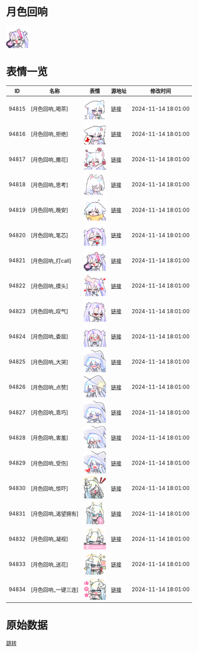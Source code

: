 # 月色回响

<img src="./cover.png" height="60" alt="cover" />

# 表情一览

|ID|名称|表情|源地址|修改时间|
|----|----|----|----|----|
|94815|[月色回响_喝茶]|<img src="./pic/094815_%5B月色回响_喝茶%5D.png" height="60" alt="喝茶"/>|[链接](https://i0.hdslb.com/bfs/garb/92df4da485bb09e1f85cf0b89f1dea532b463cb8.png)|2024-11-14 18:01:00|
|94816|[月色回响_拒绝]|<img src="./pic/094816_%5B月色回响_拒绝%5D.png" height="60" alt="拒绝"/>|[链接](https://i0.hdslb.com/bfs/garb/81aa1f739112a381b2c41d3ee661a030619fd61a.png)|2024-11-14 18:01:00|
|94817|[月色回响_撒花]|<img src="./pic/094817_%5B月色回响_撒花%5D.png" height="60" alt="撒花"/>|[链接](https://i0.hdslb.com/bfs/garb/64ae8e233a1b2374ed80d2a6b86ed3a1beb4e0f0.png)|2024-11-14 18:01:00|
|94818|[月色回响_思考]|<img src="./pic/094818_%5B月色回响_思考%5D.png" height="60" alt="思考"/>|[链接](https://i0.hdslb.com/bfs/garb/2964cc954c695a6535aa6367c00ddd64fec61da9.png)|2024-11-14 18:01:00|
|94819|[月色回响_晚安]|<img src="./pic/094819_%5B月色回响_晚安%5D.png" height="60" alt="晚安"/>|[链接](https://i0.hdslb.com/bfs/garb/f845c9659805bfff10503f42aebfcfdbe00e3c66.png)|2024-11-14 18:01:00|
|94820|[月色回响_笔芯]|<img src="./pic/094820_%5B月色回响_笔芯%5D.png" height="60" alt="笔芯"/>|[链接](https://i0.hdslb.com/bfs/garb/b1ffd6d4bd11d26550a4a2a4d77ed52530bd9a9c.png)|2024-11-14 18:01:00|
|94821|[月色回响_打call]|<img src="./pic/094821_%5B月色回响_打call%5D.png" height="60" alt="打call"/>|[链接](https://i0.hdslb.com/bfs/garb/b10c2059edbe0e9977a7e61e7aef0418c59d1b4e.png)|2024-11-14 18:01:00|
|94822|[月色回响_摸头]|<img src="./pic/094822_%5B月色回响_摸头%5D.png" height="60" alt="摸头"/>|[链接](https://i0.hdslb.com/bfs/garb/70f7406a5c64d011d22a559f9b6319e34a05e464.png)|2024-11-14 18:01:00|
|94823|[月色回响_叹气]|<img src="./pic/094823_%5B月色回响_叹气%5D.png" height="60" alt="叹气"/>|[链接](https://i0.hdslb.com/bfs/garb/eef068dd8348398e2d8e8940c72f74d49bca4acc.png)|2024-11-14 18:01:00|
|94824|[月色回响_委屈]|<img src="./pic/094824_%5B月色回响_委屈%5D.png" height="60" alt="委屈"/>|[链接](https://i0.hdslb.com/bfs/garb/a036205db77c131770b412af748e45040a3f5a8f.png)|2024-11-14 18:01:00|
|94825|[月色回响_大哭]|<img src="./pic/094825_%5B月色回响_大哭%5D.png" height="60" alt="大哭"/>|[链接](https://i0.hdslb.com/bfs/garb/30dca7ce5ef24df21bd7d0922334170dd405b360.png)|2024-11-14 18:01:00|
|94826|[月色回响_点赞]|<img src="./pic/094826_%5B月色回响_点赞%5D.png" height="60" alt="点赞"/>|[链接](https://i0.hdslb.com/bfs/garb/5392e40986f8297a6c58e36dc0b10ac1ab82fd51.png)|2024-11-14 18:01:00|
|94827|[月色回响_乖巧]|<img src="./pic/094827_%5B月色回响_乖巧%5D.png" height="60" alt="乖巧"/>|[链接](https://i0.hdslb.com/bfs/garb/49fe3f8545764183f513d99a91251f6fbef12a34.png)|2024-11-14 18:01:00|
|94828|[月色回响_害羞]|<img src="./pic/094828_%5B月色回响_害羞%5D.png" height="60" alt="害羞"/>|[链接](https://i0.hdslb.com/bfs/garb/deb05731ba8d15464a35cb5d80eaac3f61a8ed15.png)|2024-11-14 18:01:00|
|94829|[月色回响_受伤]|<img src="./pic/094829_%5B月色回响_受伤%5D.png" height="60" alt="受伤"/>|[链接](https://i0.hdslb.com/bfs/garb/f6779873c8ee6891c49e300a059fd5d2f249b251.png)|2024-11-14 18:01:00|
|94830|[月色回响_惊吓]|<img src="./pic/094830_%5B月色回响_惊吓%5D.png" height="60" alt="惊吓"/>|[链接](https://i0.hdslb.com/bfs/garb/c7d17f5180922af37d0d49d94cdf30e96e66c9da.png)|2024-11-14 18:01:00|
|94831|[月色回响_渴望拥有]|<img src="./pic/094831_%5B月色回响_渴望拥有%5D.png" height="60" alt="渴望拥有"/>|[链接](https://i0.hdslb.com/bfs/garb/52e36cc108f7b1b8d3f497be41d8620db9dd831f.png)|2024-11-14 18:01:00|
|94832|[月色回响_凝视]|<img src="./pic/094832_%5B月色回响_凝视%5D.png" height="60" alt="凝视"/>|[链接](https://i0.hdslb.com/bfs/garb/4c83b99616ebc2eb225dc8d3cde8e9f6b04f8a83.png)|2024-11-14 18:01:00|
|94833|[月色回响_送花]|<img src="./pic/094833_%5B月色回响_送花%5D.png" height="60" alt="送花"/>|[链接](https://i0.hdslb.com/bfs/garb/7a29e82cb496e3c732ffff7f476d597f1cfc7d00.png)|2024-11-14 18:01:00|
|94834|[月色回响_一键三连]|<img src="./pic/094834_%5B月色回响_一键三连%5D.png" height="60" alt="一键三连"/>|[链接](https://i0.hdslb.com/bfs/garb/312d02eccffdd86381a2d2397338ef9363c28d87.png)|2024-11-14 18:01:00|

# 原始数据

[跳转](./raw.json)

